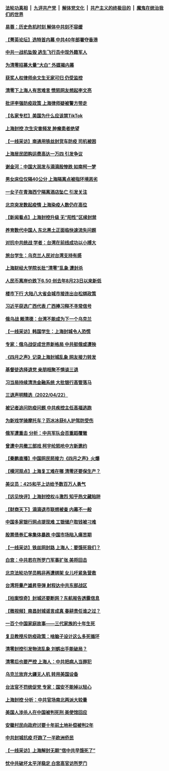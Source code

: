 ####  [法轮功真相](../../../../basic/blob/master/README.md?t=04240901) &nbsp;|&nbsp; [九评共产党](../../../../9ping.md/blob/master/README.md?t=04240901) &nbsp;|&nbsp; [解体党文化](../../../../jtdwh.md/blob/master/README.md?t=04240901)  &nbsp;|&nbsp; [共产主义的终极目的](../../../../gczydzjmd.md/blob/master/README.md?t=04240901) &nbsp;|&nbsp; [魔鬼在统治我们的世界](../../../../mgztzwmdsj.md/blob/master/README.md?t=04240901) 

#### [易蓉：历史危机时刻  解体中共刻不容缓](../pages/nsc413/n13718738.md?t=04240901) 

#### [【菁英论坛】选特首内幕 中共40年部署夺香港](../pages/nsc413/n13718678.md?t=04240901) 

#### [中共一战机坠毁 逃生飞行员中现外籍军人](../pages/nsc413/n13718683.md?t=04240901) 

#### [为清零招募大量“大白” 外媒揭内幕](../pages/nsc413/n13718602.md?t=04240901) 

#### [获奖人权律师余文生无家可归 仍受监控](../pages/nsc413/n13718651.md?t=04240901) 

#### [清零下上海人有苦难言 愤怒网友想起李文亮](../pages/nsc413/n13718537.md?t=04240901) 

#### [批评李强防疫政策 上海律师疑被警方带走](../pages/nsc413/n13718586.md?t=04240901) 

#### [【名家专栏】美国为什么应该禁TikTok](../pages/nsc413/n13718106.md?t=04240901) 

#### [上海封控 次生灾害频发 肿瘤患者绝望](../pages/nsc413/n13718638.md?t=04240901) 

#### [【一线采访】南通用铁丝封货车防疫 司机被困](../pages/nsc413/n13718559.md?t=04240901) 

#### [上海居民团购运费高达一万四 引发争议](../pages/nsc413/n13718495.md?t=04240901) 

#### [谢金河：中国大润发与滴滴股惨跌 如南柯一梦](../pages/nsc413/n13718449.md?t=04240901) 

#### [男女床位仅隔40公分 上海隔离点被指环境恶劣](../pages/nsc413/n13718406.md?t=04240901) 

#### [一女子在青海西宁隔离酒店坠亡 引发关注](../pages/nsc413/n13718486.md?t=04240901) 

#### [北京突发数起疫情 上海染疫人数仍在高位](../pages/nsc413/n13718403.md?t=04240901) 

#### [【新闻看点】上海封控升级 无“阳性”区续封禁](../pages/nsc413/n13717941.md?t=04240901) 

#### [养育数代中国人 东北黑土正面临快速流失问题](../pages/nsc413/n13718422.md?t=04240901) 

#### [对抗中共统战 学者：台湾在前线成功以小搏大](../pages/nsc413/n13718421.md?t=04240901) 

#### [旅台学生：乌克兰人民对台湾支持有感](../pages/nsc413/n13718362.md?t=04240901) 

#### [上海财经大学院长批“清零”乱象 遭封杀](../pages/nsc413/n13718414.md?t=04240901) 

#### [人民币离岸价跌下6.50 创去年8月23日以来新低](../pages/nsc413/n13718183.md?t=04240901) 

#### [楼市下行 大陆八大省会城市接连出台松绑政策](../pages/nsc413/n13718199.md?t=04240901) 

#### [习近平获选广西代表 广西捧习释不寻常信号](../pages/nsc413/n13718245.md?t=04240901) 


#### [俄乌战 赖清德：台湾不能成为下一个乌克兰](../pages/nsc413/n13718302.md?t=04240901) 

#### [【一线采访】韩国学生：上海封城令人恐慌](../pages/nsc413/n13718236.md?t=04240901) 

#### [专家：俄乌战促成世界新格局 中共挺俄或遭殃](../pages/nsc413/n13718203.md?t=04240901) 

#### [《四月之声》记录上海封城乱象 网友接力转发](../pages/nsc413/n13718184.md?t=04240901) 

#### [基督徒选择退党  亲朋相聚不惧谈三退](../pages/nsc413/n13718257.md?t=04240901) 

#### [习当局持续清洗金融系统 大批银行高管落马](../pages/nsc413/n13718189.md?t=04240901) 

#### [三退声明精选（2022/04/22）](../pages/nsc413/n13718240.md?t=04240901) 

#### [被记者追问防疫问题 中共疾控主任高福逃跑](../pages/nsc413/n13718170.md?t=04240901) 

#### [为新戏学骑摩托车？范冰冰获6人护驾防受伤](../pages/nsc413/n13718006.md?t=04240901) 

#### [俄军遭重击 分析：中共军队会否重蹈覆辙](../pages/nsc413/n13717967.md?t=04240901) 

#### [曾遭中共撤三部戏 柯宇纶怒呛中方新邀约](../pages/nsc413/n13717960.md?t=04240901) 

#### [【秦鹏直播】中国网民怒接力《四月之声》火爆](../pages/nsc413/n13718036.md?t=04240901) 

#### [【横河观点】上海复工难在哪 清零还要保生产？](../pages/nsc413/n13718040.md?t=04240901) 

#### [美议员：425和平上访给予数百万人勇气](../pages/nsc413/n13717969.md?t=04240901) 

#### [【远见快评】上海封控权斗激烈 知乎热文藏陷阱](../pages/nsc413/n13718019.md?t=04240901) 

#### [【财商天下】滴滴退市联想被查 内幕不一般](../pages/nsc413/n13717975.md?t=04240901) 

#### [中国多家银行网点提现难 工银储户取钱被刁难](../pages/nsc413/n13717978.md?t=04240901) 

#### [股票债券汇率集体暴跌 中国市场陷入痛苦期](../pages/nsc413/n13717964.md?t=04240901) 

#### [【一线采访】铁丝网封路 上海人：要饿死我们？](../pages/nsc413/n13717893.md?t=04240901) 

#### [白宫：中共若在所罗门军事扩张 美将回击](../pages/nsc413/n13717961.md?t=04240901) 

#### [北京法轮功学员韩非再遭绑架 女儿吁紧急营救](../pages/nsc413/n13717927.md?t=04240901) 

#### [台湾将量产雄昇导弹 射程达中共东部战区](../pages/nsc413/n13717908.md?t=04240901) 

#### [【拍案惊奇】封城还要断网？东航报告透露信息](../pages/nsc413/n13717915.md?t=04240901) 

#### [【微视频】南昌封城谣言成真 春耕责任谁之过？](../pages/nsc413/n13717877.md?t=04240901) 

#### [一百个中国家庭故事——三代家族的十年生死](../pages/nsc413/n13716313.md?t=04240901) 

#### [复旦教授斥防疫政策：啥脑子设计这么多死循环](../pages/nsc413/n13717879.md?t=04240901) 

#### [清零封控引发物流乱象 刘鹤出手能破局？](../pages/nsc413/n13717703.md?t=04240901) 

#### [清零后也要严控 上海人：中共把病人当罪犯](../pages/nsc413/n13717884.md?t=04240901) 

#### [乌克兰放弃大疆无人机 转用美国设备](../pages/nsc413/n13717883.md?t=04240901) 

#### [台法官不罚统促党 专家：国安不能掉以轻心](../pages/nsc413/n13717815.md?t=04240901) 

#### [上海封控 分析：中共官场南北两派大较量](../pages/nsc413/n13717251.md?t=04240901) 

#### [美国人涉杀人在中国被判死刑 美使馆回应](../pages/nsc413/n13717836.md?t=04240901) 

#### [安徽村民向政府讨要十年前土地补偿被判2年](../pages/nsc413/n13717556.md?t=04240901) 

#### [中共封城抗疫 吓跑了一半欧洲侨民](../pages/nsc413/n13717854.md?t=04240901) 

#### [【一线采访】上海解封无期“信中共早饿死了”](../pages/nsc413/n13717736.md?t=04240901) 

#### [忧中共破坏太平洋稳定 白宫高官访所罗门](../pages/nsc413/n13717718.md?t=04240901) 

